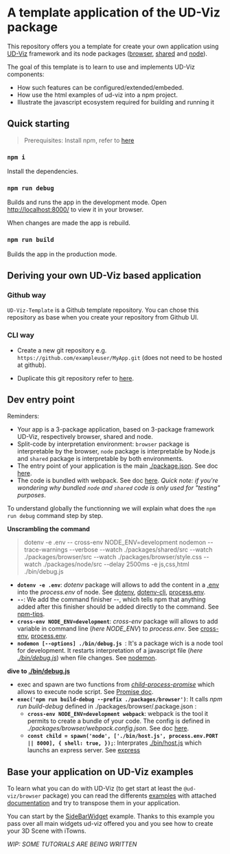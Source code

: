 # A template application of the UD-Viz package

This repository offers you a template for create your own application using [UD-Viz](https://github.com/VCityTeam/UD-Viz) framework and its node packages ([browser](https://www.npmjs.com/package/@ud-viz/browser), [shared](https://www.npmjs.com/package/@ud-viz/shared) and [node](https://www.npmjs.com/package/@ud-viz/node)).

The goal of this template is to learn to use and implements UD-Viz components:

- How such features can be configured/extended/embeded.
- How use the html examples of ud-viz into a npm project.
- Illustrate the javascript ecosystem required for building and running it

## Quick starting

> Prerequisites: Install npm, refer to [here](https://github.com/VCityTeam/UD-SV/blob/master/Tools/ToolNpm.md)

### `npm i`

Install the dependencies.

### `npm run debug`

Builds and runs the app in the development mode.
Open [http://localhost:8000/](http://localhost:8000/) to view it in your browser.

When changes are made the app is rebuild.

### `npm run build`

Builds the app in the production mode.

## Deriving your own UD-Viz based application

### Github way

`UD-Viz-Template` is a Github template repository. You can chose this repository as base when you create your repository from Github UI.

### CLI way

- Create a new git repository e.g. `https://github.com/exampleuser/MyApp.git` (does not need to be hosted at github).

- Duplicate this git repository refer to [here](https://docs.github.com/en/repositories/creating-and-managing-repositories/duplicating-a-repository).


## Dev entry point


Reminders:
- Your app is a 3-package application, based on 3-package framework UD-Viz, respectively browser, shared and node. 
- Split-code by interpretation environment:  `browser` package is interpretable by the browser,  `node` package is interpretable by Node.js and  `shared` package is interpretable by both environments.
- The entry point of your application is the main [./package.json](./package.json). See doc [here](https://docs.npmjs.com/cli/v6/configuring-npm/package-json).
- The code is bundled with webpack. See doc [here](https://webpack.js.org/concepts/). *Quick note: if you're wondering why bundled `node` and `shared` code is only used for "testing" purposes*. 


To understand globally the functionning we will explain what does the `npm run debug` command step by step.

**Unscrambling the command**

> dotenv -e .env -- cross-env NODE_ENV=development nodemon --trace-warnings --verbose --watch ./packages/shared/src --watch ./packages/browser/src --watch ./packages/browser/style.css --watch ./packages/node/src  --delay 2500ms -e js,css,html ./bin/debug.js

- **`dotenv -e .env`**: *dotenv* package will allows to add the content in a [.env](./.env) into the *process.env* of node. See [dotenv](https://www.npmjs.com/package/dotenv), [dotenv-cli](https://www.npmjs.com/package/dotenv-cli), [process.env](https://nodejs.org/dist/latest-v8.x/docs/api/process.html#process_process_env).
- **`--`**: We add the command finisher --, which tells npm that anything added after this finisher should be added directly to the command. See [npm-tips](https://corgibytes.com/blog/2017/04/18/npm-tips/).
- **`cross-env NODE_ENV=development`**: *cross-env* package will allows to add variable in command line (*here NODE_ENV*) to *process.env*. See [cross-env](https://www.npmjs.com/package/cross-env), [process.env](https://nodejs.org/dist/latest-v8.x/docs/api/process.html#process_process_env).
- **`nodemon [--options] ./bin/debug.js `**: It's a package wich is a node tool for development. It restarts interpretation of a javascript file (*here [./bin/debug.js](./bin/debug.js)*) when file changes. See [nodemon](https://www.npmjs.com/package/nodemon).

**dive to [./bin/debug.js](./bin/debug.js)**

- exec and spawn are two functions from [*child-process-promise*](https://www.npmjs.com/package/child-process-promise) which allows to execute node script. See [Promise doc](https://developer.mozilla.org/en-US/docs/Web/JavaScript/Reference/Global_Objects/Promise).
- **`exec('npm run build-debug --prefix ./packages/browser')`**: It calls *npm run build-debug* defined in ./packages/browser/.package.json :
  - **`cross-env NODE_ENV=development webpack`**: webpack is the tool it permits to create a bundle of your code. The config is defined in *./packages/browser/webpack.config.json*. See doc [here](https://webpack.js.org/concepts/).
  - **`const child = spawn('node', ['./bin/host.js', process.env.PORT || 8000], { shell: true, });`**: Interprates [./bin/host.js](./bin/host.js) which launchs an express server. See [express](https://www.npmjs.com/package/express)


## Base your application on UD-Viz examples

To learn what you can do with UD-Viz (to get start at least the `@ud-viz/browser` package) you can read the differents [examples](https://github.com/VCityTeam/UD-Viz/tree/master/examples) with attached [documentation](https://github.com/VCityTeam/UD-Viz/tree/master/docs/static/Devel/UD_Viz_Browser) and try to transpose them in your application.

You can start by the [SideBarWidget](https://github.com/VCityTeam/UD-Viz/tree/master/examples/SideBarWidget.html) example. Thanks to this example you pass over all main widgets ud-viz offered you and you see how to create your 3D Scene with iTowns.

*WIP: SOME TUTORIALS ARE BEING WRITTEN* 